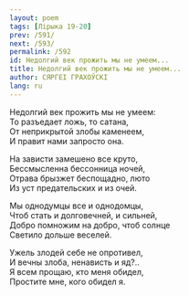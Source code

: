 ```yaml
---
layout: poem
tags: [Лірыка 19-20]
prev: /591/
next: /593/
permalink: /592
id: Недолгий век прожить мы не умеем...
title: Недолгий век прожить мы не умеем...
author: СЯРГЕІ ГРАХОЎСКІ
lang: ru
---
```



Недолгий век прожить мы не умеем:  
То разъедает ложь, то сатана,  
От неприкрытой злобы каменеем,  
И правит нами запросто она.  

На зависти замешено все круто,  
Бессмысленна бессонница ночей,  
Отрава брызжет беспощадно, люто  
Из уст предательских и из очей.  

Мы однодумцы все и однодомцы,  
Чтоб стать и долговечней, и сильней,  
Добро помножим на добро, чтоб солнце  
Светило дольше веселей.  

Ужель злодей себе не опротивел,  
И вечны злоба, ненависть и яд?..  
Я всем прощаю, кто меня обидел,  
Простите мне, кого обидел я.  
